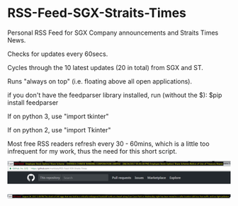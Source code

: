 # RSS-Feed-SGX-Straits-Times
Personal RSS Feed for SGX Company announcements and Straits Times News.

Checks for updates every 60secs.

Cycles through the 10 latest updates (20 in total) from SGX and ST.

Runs "always on top" (i.e. floating above all open applications).

if you don't have the feedparser library installed, run (without the $):
$pip install feedparser

If on python 3, use "import tkinter"

If on python 2, use "import Tkinter"

Most free RSS readers refresh every 30 - 60mins, which is a little too infrequent for my work, thus the need for this short script.

![alt text](https://github.com/markbala/RSS-Feed-SGX-Straits-Times/blob/master/Capture.png)

![alt text](https://github.com/markbala/RSS-Feed-SGX-Straits-Times/blob/master/Capture2.png)
